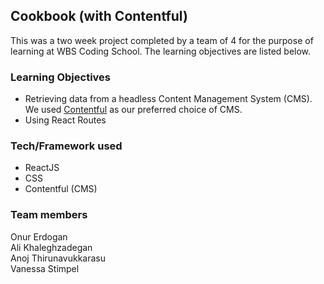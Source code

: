 ## Cookbook (with Contentful)
This was a two week project completed by a team of 4 for the purpose of learning at WBS Coding School. The learning objectives are listed below. 

### Learning Objectives
- Retrieving data from a headless Content Management System (CMS). We used [Contentful](https://www.contentful.com/) as our preferred choice of CMS.
- Using React Routes

### Tech/Framework used
- ReactJS
- CSS
- Contentful (CMS)

### Team members
Onur Erdogan <br>
Ali Khaleghzadegan <br>
Anoj Thirunavukkarasu <br>
Vanessa Stimpel <br>
